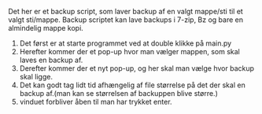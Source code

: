 Det her er et backup script, som laver backup af en valgt mappe/sti til et valgt sti/mappe.
Backup scriptet kan lave backups i 7-zip, Bz og bare en almindelig mappe kopi.

1. Det først er at starte programmet ved at double klikke på main.py
2. Herefter kommer der et pop-up hvor man vælger mappen, som skal laves en backup af.
3. Derefter kommer der et nyt pop-up, og her skal man vælge hvor backup skal ligge.
4. Det kan godt tag lidt tid afhængelig af file størrelse på det der skal en backup af.(man kan se størrelsen af backuppen blive større.)
5. vinduet forbliver åben til man har trykket enter.
